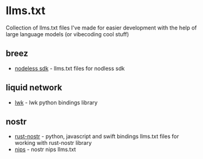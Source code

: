 # llms.txt

Collection of llms.txt files I've made for easier development with the help of large language models (or vibecoding cool stuff)


## breez
- [nodeless sdk](https://github.com/breez/breez-sdk-liquid-docs/tree/llm-context-files/examples/breez-nodeless-llms) - llms.txt files for nodless sdk

## liquid network 
- [lwk](https://liquidnetwork.wiki/llms/lwk-llms.txt) - lwk python bindings library

## nostr
- [rust-nostr](https://github.com/nostr-net/llms/tree/main/rust-nostr) - python, javascript and swift bindings llms.txt files for working with rust-nostr library
- [nips](https://github.com/nostr-net/llms/blob/main/nips-llms.txt) - nostr nips llms.txt


